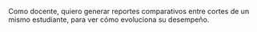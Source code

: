 Como docente, quiero generar reportes comparativos entre cortes de un mismo estudiante, para ver cómo evoluciona su desempeño.